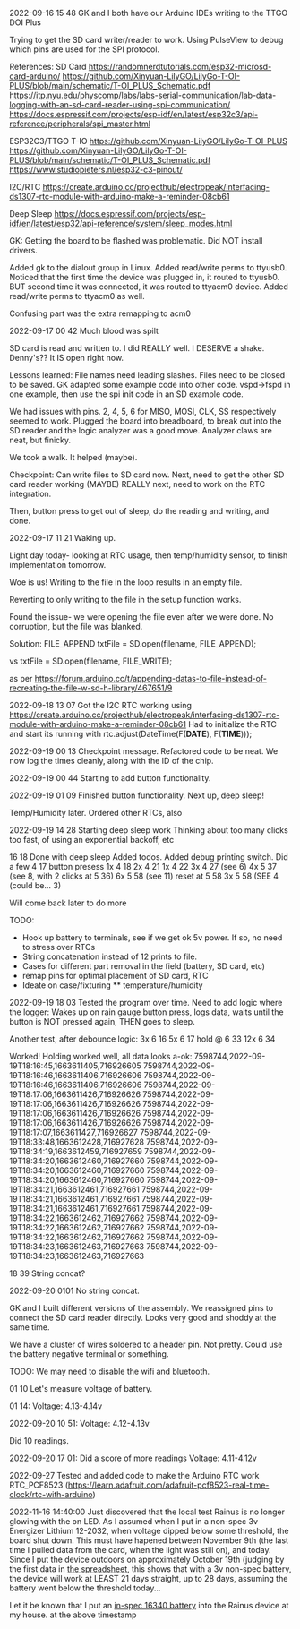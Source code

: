2022-09-16 15 48
GK and I both have our Arduino IDEs writing to the TTGO DOI Plus

Trying to get the SD card writer/reader to work. Using PulseView to debug which pins are used for the SPI protocol.

References:
SD Card
https://randomnerdtutorials.com/esp32-microsd-card-arduino/
https://github.com/Xinyuan-LilyGO/LilyGo-T-OI-PLUS/blob/main/schematic/T-OI_PLUS_Schematic.pdf
https://itp.nyu.edu/physcomp/labs/labs-serial-communication/lab-data-logging-with-an-sd-card-reader-using-spi-communication/
https://docs.espressif.com/projects/esp-idf/en/latest/esp32c3/api-reference/peripherals/spi_master.html

ESP32C3/TTGO T-IO
https://github.com/Xinyuan-LilyGO/LilyGo-T-OI-PLUS
https://github.com/Xinyuan-LilyGO/LilyGo-T-OI-PLUS/blob/main/schematic/T-OI_PLUS_Schematic.pdf
https://www.studiopieters.nl/esp32-c3-pinout/

I2C/RTC
https://create.arduino.cc/projecthub/electropeak/interfacing-ds1307-rtc-module-with-arduino-make-a-reminder-08cb61

Deep Sleep
https://docs.espressif.com/projects/esp-idf/en/latest/esp32/api-reference/system/sleep_modes.html



GK:
Getting the board to be flashed was problematic.
Did NOT install drivers.

Added gk to the dialout group in Linux. 
Added read/write perms to ttyusb0.
	Noticed that the first time the device was plugged in, it routed to ttyusb0. BUT second time it was connected, it was routed to ttyacm0 device.
Added read/write perms to ttyacm0 as well.

Confusing part was the extra remapping to acm0


2022-09-17 00 42
Much blood was spilt

SD card is read and written to.
I did REALLY well. I DESERVE a shake. Denny's??
It IS open right now.

Lessons learned:
File names need leading slashes. Files need to be closed to be saved.
GK adapted some example code into other code.
vspd->fspd in one example, then use the spi init code in an SD example code.

We had issues with pins.
2, 4, 5, 6 for MISO, MOSI, CLK, SS respectively seemed to work.
Plugged the board into breadboard, to break out into the SD reader and the logic analyzer was a good move. Analyzer claws are neat, but finicky.

We took a walk. It helped (maybe).


Checkpoint: Can write files to SD card now.
Next, need to get the other SD card reader working (MAYBE)
REALLY next, need to work on the RTC integration.

Then, button press to get out of sleep, do the reading and writing, and done.


2022-09-17 11 21
Waking up.

Light day today- looking at RTC usage, then temp/humidity sensor, to finish implementation tomorrow.

Woe is us!
Writing to the file in the loop results in an empty file.

Reverting to only writing to the file in the setup function works.

Found the issue- we were opening the file even after we were done. No corruption, but the file was blanked.

Solution: FILE_APPEND
    txtFile = SD.open(filename, FILE_APPEND);

vs
    txtFile = SD.open(filename, FILE_WRITE);

as per
https://forum.arduino.cc/t/appending-datas-to-file-instead-of-recreating-the-file-w-sd-h-library/467651/9


2022-09-18 13 07
Got the I2C RTC working using 
https://create.arduino.cc/projecthub/electropeak/interfacing-ds1307-rtc-module-with-arduino-make-a-reminder-08cb61
Had to initialize the RTC and start its running with
	rtc.adjust(DateTime(F(__DATE__), F(__TIME__)));


2022-09-19 00 13
Checkpoint message. Refactored code to be neat.
We now log the times cleanly, along with the ID of the chip.

2022-09-19 00 44
Starting to add button functionality.

2022-09-19 01 09
Finished button functionality.
Next up, deep sleep!

Temp/Humidity later.
Ordered other RTCs, also



2022-09-19 14 28
Starting deep sleep work
Thinking about too many clicks too fast, of using an exponential backoff, etc

16 18
Done with deep sleep
Added todos. Added debug printing switch.
Did a few 4 17 button presess
1x 4 18
2x 4 21
1x 4 22
3x 4 27 (see 6)
4x 5 37 (see 8, with 2 clicks at 5 36)
6x 5 58 (see 11)
reset at 5 58
3x 5 58 (SEE 4 (could be... 3)

Will come back later to do more


TODO:
* Hook up battery to terminals, see if we get ok 5v power. If so, no need to stress over RTCs
* String concatenation instead of 12 prints to file.
* Cases for different part removal in the field (battery, SD card, etc)
* remap pins for optimal placement of SD card, RTC
* Ideate on case/fixturing
** temperature/humidity


2022-09-19 18 03
Tested the program over time. Need to add logic where the logger:
Wakes up on rain gauge button press, logs data, waits until the button is NOT pressed again, THEN goes to sleep.

Another test, after debounce logic:
3x 6 16
5x 6 17
hold @ 6 33
12x 6 34

Worked!
Holding worked well, all data looks a-ok:
7598744,2022-09-19T18:16:45,1663611405,716926605
7598744,2022-09-19T18:16:46,1663611406,716926606
7598744,2022-09-19T18:16:46,1663611406,716926606
7598744,2022-09-19T18:17:06,1663611426,716926626
7598744,2022-09-19T18:17:06,1663611426,716926626
7598744,2022-09-19T18:17:06,1663611426,716926626
7598744,2022-09-19T18:17:06,1663611426,716926626
7598744,2022-09-19T18:17:07,1663611427,716926627
7598744,2022-09-19T18:33:48,1663612428,716927628
7598744,2022-09-19T18:34:19,1663612459,716927659
7598744,2022-09-19T18:34:20,1663612460,716927660
7598744,2022-09-19T18:34:20,1663612460,716927660
7598744,2022-09-19T18:34:20,1663612460,716927660
7598744,2022-09-19T18:34:21,1663612461,716927661
7598744,2022-09-19T18:34:21,1663612461,716927661
7598744,2022-09-19T18:34:21,1663612461,716927661
7598744,2022-09-19T18:34:22,1663612462,716927662
7598744,2022-09-19T18:34:22,1663612462,716927662
7598744,2022-09-19T18:34:22,1663612462,716927662
7598744,2022-09-19T18:34:23,1663612463,716927663
7598744,2022-09-19T18:34:23,1663612463,716927663


18 39
String concat?

2022-09-20 0101
No string concat.

GK and I built different versions of the assembly. We reassigned pins to connect the SD card reader directly. 
Looks very good and shoddy at the same time.

We have a cluster of wires soldered to a header pin. Not pretty. Could use the battery negative terminal or something.

TODO:
We may need to disable the wifi and bluetooth.


01 10
Let's measure voltage of battery. 

01 14:
Voltage: 4.13-4.14v

2022-09-20 10 51:
Voltage: 4.12-4.13v

Did 10 readings.

2022-09-20 17 01:
Did a score of more readings
Voltage: 4.11-4.12v




2022-09-27
Tested and added code to make the Arduino RTC work
  RTC_PCF8523 (https://learn.adafruit.com/adafruit-pcf8523-real-time-clock/rtc-with-arduino)
  
  
  
2022-11-16 14:40:00
Just discovered that the local test Rainus is no longer glowing with the on LED.
As I assumed when I put in a non-spec 3v Energizer Lithium 12-2032, when voltage dipped below some threshold, the board shut down.
This must have hapened between November 9th (the last time I pulled data from the card, when the light was still on), and today.
Since I put the device outdoors on approximately October 19th (judging by the first data in [the spreadsheet](https://docs.google.com/spreadsheets/d/1Qej0Jb0RguejD68-Whe8UmjqHHGkIUU_zKdhaDspYHQ/), this shows that with a 3v non-spec battery, the device will work at LEAST 21 days straight, up to 28 days, assuming the battery went below the threshold today...

Let it be known that I put an [in-spec 16340 battery](https://www.amazon.com/16340-Battery-Batteries-2800-Pack/dp/B0BK4KY88J/) into the Rainus device at my house. at the above timestamp
